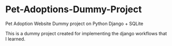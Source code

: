 # Pet-Adoptions-Dummy-Project
Pet Adoption Website Dummy project on Python Django + SQLite 

This is a dummy project created for implementing the django workflows that I learned.
